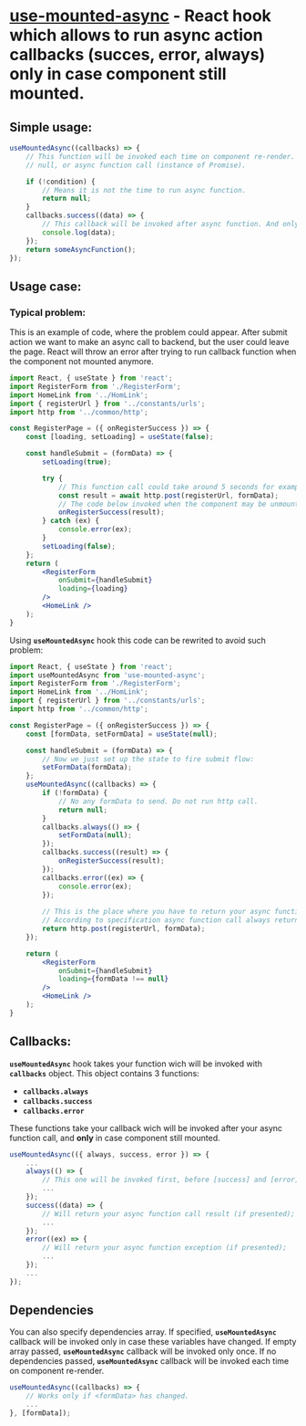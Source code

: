 # [use-mounted-async](https://github.com/thenoiro/use-async-mounted.hook) - React hook which allows to run async action callbacks (succes, error, always) only in case component still mounted.

## Simple usage:
```jsx
useMountedAsync((callbacks) => {
    // This function will be invoked each time on component re-render. It should return
    // null, or async function call (instance of Promise).

    if (!condition) {
        // Means it is not the time to run async function.
        return null;
    }
    callbacks.success((data) => {
        // This callback will be invoked after async function. And only in case component still mounted.
        console.log(data);
    });
    return someAsyncFunction();
});
```

## Usage case:
### Typical problem:
This is an example of code, where the problem could appear. After submit action we want to make an async call to backend, but the user could leave the page. React will throw an error after trying to run callback function when the component not mounted anymore.
```jsx
import React, { useState } from 'react';
import RegisterForm from './RegisterForm';
import HomeLink from '../HomLink';
import { registerUrl } from '../constants/urls';
import http from '../common/http';

const RegisterPage = ({ onRegisterSuccess }) => {
    const [loading, setLoading] = useState(false);

    const handleSubmit = (formData) => {
        setLoading(true);

        try {
            // This function call could take around 5 seconds for example:
            const result = await http.post(registerUrl, formData);
            // The code below invoked when the component may be unmounted, because the user left the page.
            onRegisterSuccess(result);
        } catch (ex) {
            console.error(ex);
        }
        setLoading(false);
    };
    return (
        <RegisterForm
            onSubmit={handleSubmit}
            loading={loading}
        />
        <HomeLink />
    );
}
```
Using **`useMountedAsync`** hook this code can be rewrited to avoid such problem:
```jsx
import React, { useState } from 'react';
import useMountedAsync from 'use-mounted-async';
import RegisterForm from './RegisterForm';
import HomeLink from '../HomLink';
import { registerUrl } from '../constants/urls';
import http from '../common/http';

const RegisterPage = ({ onRegisterSuccess }) => {
    const [formData, setFormData] = useState(null);

    const handleSubmit = (formData) => {
        // Now we just set up the state to fire submit flow:
        setFormData(formData);
    };
    useMountedAsync((callbacks) => {
        if (!formData) {
            // No any formData to send. Do not run http call.
            return null;
        }
        callbacks.always(() => {
            setFormData(null); 
        });
        callbacks.success((result) => {
            onRegisterSuccess(result);
        });
        callbacks.error((ex) => {
            console.error(ex);
        });
        
        // This is the place where you have to return your async function call.
        // According to specification async function call always returns instance of Promise.
        return http.post(registerUrl, formData);
    });

    return (
        <RegisterForm
            onSubmit={handleSubmit}
            loading={formData !== null}
        />
        <HomeLink />
    );
}
```

## Callbacks:
**`useMountedAsync`** hook takes your function wich will be invoked with **`callbacks`** object. This object contains 3 functions:
+ **`callbacks.always`**
+ **`callbacks.success`**
+ **`callbacks.error`**

These functions take your callback wich will be invoked after your async function call, and **only** in case component still mounted.
```jsx
useMountedAsync(({ always, success, error }) => {
    ...
    always(() => {
        // This one will be invoked first, before [success] and [error] callbacks
        ...
    });
    success((data) => {
        // Will return your async function call result (if presented);
        ...
    });
    error((ex) => {
        // Will return your async function exception (if presented);
        ...
    });
    ...
});
```

## Dependencies
You can also specify dependencies array.
If specified, **`useMountedAsync`** callback will be invoked only in case these variables have changed.
If empty array passed, **`useMountedAsync`** callback will be invoked only once.
If no dependencies passed, **`useMountedAsync`** callback will be invoked each time on component re-render.
```jsx
useMountedAsync((callbacks) => {
    // Works only if <formData> has changed.
    ...
}, [formData]);
```